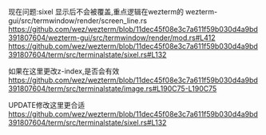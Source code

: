 现在问题:sixel 显示后不会被覆盖,重点逻辑在wezterm的
wezterm-gui/src/termwindow/render/screen_line.rs
https://github.com/wez/wezterm/blob/11dec45f08e3c7a611f59b030d4a9bd391807604/wezterm-gui/src/termwindow/render/mod.rs#L412
https://github.com/wez/wezterm/blob/11dec45f08e3c7a611f59b030d4a9bd391807604/term/src/terminalstate/sixel.rs#L132

如果在这里更改z-index,是否会有效
https://github.com/wez/wezterm/blob/11dec45f08e3c7a611f59b030d4a9bd391807604/term/src/terminalstate/image.rs#L190C75-L190C75

UPDATE修改这里更合适
https://github.com/wez/wezterm/blob/11dec45f08e3c7a611f59b030d4a9bd391807604/term/src/terminalstate/sixel.rs#L132
